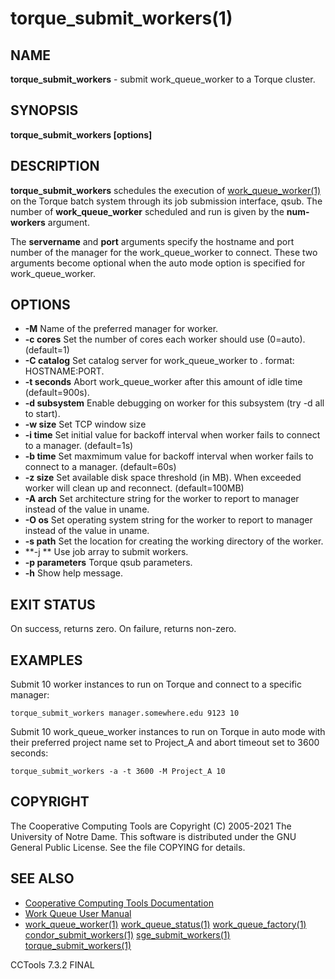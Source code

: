






















# torque_submit_workers(1)

## NAME
**torque_submit_workers** - submit work_queue_worker to a Torque cluster.

## SYNOPSIS
****torque_submit_workers [options] <servername> <port> <num-workers>****

## DESCRIPTION
**torque_submit_workers** schedules the execution of [work_queue_worker(1)](work_queue_worker.md)
on the Torque batch system through its job submission interface, qsub.
The number of **work_queue_worker** scheduled and run is given by the **num-workers**
argument.

The **servername** and **port** arguments specify the hostname and port number of the
manager for the work_queue_worker to connect. These two arguments become optional when the
auto mode option is specified for work_queue_worker.

## OPTIONS

- **-M** Name of the preferred manager for worker.
- **-c cores** Set the number of cores each worker should use (0=auto). (default=1)
- **-C catalog** Set catalog server for work_queue_worker to <catalog>. <catalog> format: HOSTNAME:PORT.
- **-t seconds** Abort work_queue_worker after this amount of idle time (default=900s).
- **-d subsystem** Enable debugging on worker for this subsystem (try -d all to start).
- **-w size** Set TCP window size
- **-i time** Set initial value for backoff interval when worker fails to connect to a manager. (default=1s)
- **-b time** Set maxmimum value for backoff interval when worker fails to connect to a manager. (default=60s)
- **-z size** Set available disk space threshold (in MB). When exceeded worker will clean up and reconnect. (default=100MB)
- **-A arch** Set architecture string for the worker to report to manager instead of the value in uname.
- **-O os** Set operating system string for the worker to report to manager instead of the value in uname.
- **-s path** Set the location for creating the working directory of the worker.
- **-j ** Use job array to submit workers.
- **-p parameters** Torque qsub parameters.
- **-h** Show help message.


## EXIT STATUS
On success, returns zero. On failure, returns non-zero.

## EXAMPLES

Submit 10 worker instances to run on Torque and connect to a specific manager:

```
torque_submit_workers manager.somewhere.edu 9123 10
```

Submit 10 work_queue_worker instances to run on Torque in auto mode with their
preferred project name set to Project_A and abort timeout set to 3600 seconds:

```
torque_submit_workers -a -t 3600 -M Project_A 10
```

## COPYRIGHT
The Cooperative Computing Tools are Copyright (C) 2005-2021 The University of Notre Dame.  This software is distributed under the GNU General Public License.  See the file COPYING for details.

## SEE ALSO

- [Cooperative Computing Tools Documentation]("../index.html")
- [Work Queue User Manual]("../workqueue.html")
- [work_queue_worker(1)](work_queue_worker.md) [work_queue_status(1)](work_queue_status.md) [work_queue_factory(1)](work_queue_factory.md) [condor_submit_workers(1)](condor_submit_workers.md) [sge_submit_workers(1)](sge_submit_workers.md) [torque_submit_workers(1)](torque_submit_workers.md) 


CCTools 7.3.2 FINAL
